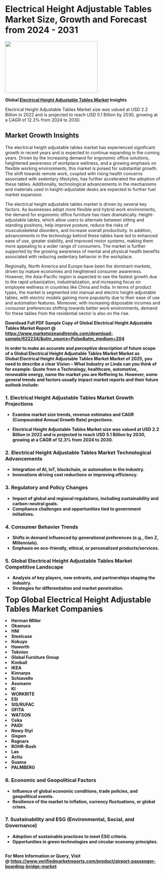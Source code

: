 <H1>Electrical Height Adjustable Tables Market Size, Growth and Forecast from 2024 - 2031</H1><img class="aligncenter size-medium wp-image-584254" src="https://thirdeyenews.in/wp-content/uploads/2024/09/Global-Market-Research-300x168.jpeg" alt="" width="300" height="168" /><p><strong>Global&nbsp;<a href="https://www.marketsizeandtrends.com/download-sample/622234/&amp;utm_source=Pulse&amp;utm_medium=204">Electrical Height Adjustable Tables Market</a> Insights</strong></p><p>Electrical Height Adjustable Tables Market size was valued at USD 2.2 Billion in 2022 and is projected to reach USD 5.1 Billion by 2030, growing at a CAGR of 12.3% from 2024 to 2030.</p><p><h2>Market Growth Insights</h2> <p>The electrical height adjustable tables market has experienced significant growth in recent years and is expected to continue expanding in the coming years. Driven by the increasing demand for ergonomic office solutions, heightened awareness of workplace wellness, and a growing emphasis on flexible working environments, this market is poised for substantial growth. The shift towards remote work, coupled with rising health concerns associated with sedentary lifestyles, has further accelerated the adoption of these tables. Additionally, technological advancements in the mechanisms and materials used in height-adjustable desks are expected to further fuel market expansion.</p> <p><strong></strong></p> <p>The electrical height adjustable tables market is driven by several key factors. As businesses adopt more flexible and hybrid work environments, the demand for ergonomic office furniture has risen dramatically. Height-adjustable tables, which allow users to alternate between sitting and standing positions, help improve posture, reduce the risks of musculoskeletal disorders, and increase overall productivity. In addition, advancements in the technology behind these tables have led to enhanced ease of use, greater stability, and improved motor systems, making them more appealing to a wider range of consumers. The market is further supported by the growing awareness of mental and physical health benefits associated with reducing sedentary behavior in the workplace.</p> <p>Regionally, North America and Europe have been the dominant markets, driven by mature economies and heightened consumer awareness. However, the Asia-Pacific region is expected to see the fastest growth due to the rapid urbanization, industrialization, and increasing focus on employee wellness in countries like China and India. In terms of product types, the market is segmented into manual and electric height-adjustable tables, with electric models gaining more popularity due to their ease of use and automation features. Moreover, with increasing disposable incomes and consumer preferences shifting towards better work environments, demand for these tables from the residential sector is also on the rise.</p> <p><strong></p><p><span class=""><strong>Download Full PDF Sample Copy of Global Electrical Height Adjustable Tables Market Report</strong> @ <a href="https://www.marketsizeandtrends.com/download-sample/622234/&amp;utm_source=Pulse&amp;utm_medium=204" target="_blank">https://www.marketsizeandtrends.com/download-sample/622234/&amp;utm_source=Pulse&amp;utm_medium=204</a></span></p><p>In order to make an accurate and perceptive description of future scope of a Global&nbsp;Electrical Height Adjustable Tables Market Market as Global&nbsp;Electrical Height Adjustable Tables Market Market of 2025, you need to describe a clear Vision &ndash; What Industry or Linda can you think of for example: Quote from a Technology, healthcare, automotive, renewable energy, name the market you are Reffering to. However, some general trends and factors usually impact market reports and their future outlook include:</p><h3>1.&nbsp;<strong>Electrical Height Adjustable Tables Market Growth Projections</strong></h3><ul><li>Examine market size trends, revenue estimates and CAGR (Compounded Annual Growth Rate) projections.</li><li><p>Electrical Height Adjustable Tables Market size was valued at USD 2.2 Billion in 2022 and is projected to reach USD 5.1 Billion by 2030, growing at a CAGR of 12.3% from 2024 to 2030.</p></li></ul><h3>2.&nbsp;<strong>Electrical Height Adjustable Tables Market Technological Advancements</strong></h3><ul><li>Integration of AI, IoT, blockchain, or automation in the industry.</li><li>Innovations driving cost reductions or improving efficiency.</li></ul><h3>3.&nbsp;<strong>Regulatory and Policy Changes</strong></h3><ul><li>Impact of global and regional regulations, including sustainability and carbon-neutral goals.</li><li>Compliance challenges and opportunities tied to government initiatives.</li></ul><h3>4.&nbsp;<strong>Consumer Behavior Trends</strong></h3><ul><li>Shifts in demand influenced by generational preferences (e.g., Gen Z, Millennials).</li><li>Emphasis on eco-friendly, ethical, or personalized products/services.</li></ul><h3>5.&nbsp;<strong>Global Electrical Height Adjustable Tables Market Competitive Landscape</strong></h3><ul><li>Analysis of key players, new entrants, and partnerships shaping the industry.</li><li>Strategies for differentiation and market penetration.</li></ul><p data-pm-slice="1 1 []"><span style="color: inherit; font-family: inherit; font-size: 25px;">Top Global Electrical Height Adjustable Tables Market Companies</span></p><div class="" data-test-id=""><p><li>Herman Miller</li><li> Okamura</li><li> HNI</li><li> Steelcase</li><li> Kokuyo</li><li> Haworth</li><li> Teknion</li><li> Global Furniture Group</li><li> Kimball</li><li> IKEA</li><li> Kinnarps</li><li> Schiavello</li><li> Assmann</li><li> KI</li><li> WORKRITE</li><li> ESI</li><li> SIS/RUFAC</li><li> OFITA</li><li> WATSON</li><li> Ceka</li><li> PAIDI</li><li> Nowy Styl</li><li> Gispen</li><li> Ragnars</li><li> ROHR-Bush</li><li> Las</li><li> Actiu</li><li> Guama</li><li> PALMBERG</li></p></div><h3>6.&nbsp;<strong>Economic and Geopolitical Factors</strong></h3><ul><li>Influence of global economic conditions, trade policies, and geopolitical events.</li><li>Resilience of the market to inflation, currency fluctuations, or global crises.</li></ul><h3>7.&nbsp;<strong>Sustainability and ESG (Environmental, Social, and Governance)</strong></h3><ul><li>Adoption of sustainable practices to meet ESG criteria.</li><li>Opportunities in green technologies and circular economy principles.</li></ul><h2><strong style="font-size: 14px;">For More Information or Query, Visit @&nbsp;</strong><a style="background-color: #ffffff; font-size: 14px;" href="https://www.marketsizeandtrends.com/report/electrical-height-adjustable-tables-market/" target="_blank">https://www.verifiedmarketreports.com/product/airport-passenger-boarding-bridge-market</a></h2>
